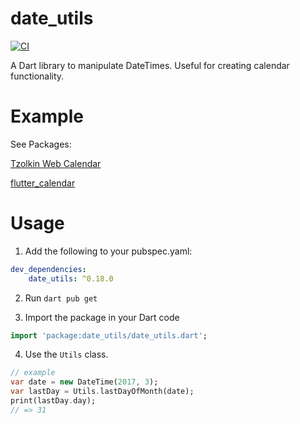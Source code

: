 # date_utils

[![CI](https://github.com/johnpryan/date_utils/workflows/Dart%20CI/badge.svg)](https://github.com/johnpryan/date_utils/actions?query=branch%3Amaster)

A Dart library to manipulate DateTimes. Useful for creating calendar functionality.

# Example

See Packages:

[Tzolkin Web Calendar](https://pub.dartlang.org/packages/tzolkin)

[flutter_calendar](https://github.com/apptreesoftware/flutter_calendar)

# Usage

1. Add the following to your pubspec.yaml:

```yaml
dev_dependencies:
    date_utils: ^0.18.0
```

2. Run `dart pub get`

3. Import the package in your Dart code

```dart
import 'package:date_utils/date_utils.dart';
```

4. Use the `Utils` class.

```dart
// example
var date = new DateTime(2017, 3);
var lastDay = Utils.lastDayOfMonth(date);
print(lastDay.day);
// => 31
```

